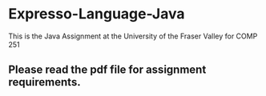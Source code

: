 # Expresso-Language-Java
This is the Java Assignment at the University of the Fraser Valley for COMP 251


## Please read the pdf file for assignment requirements.
